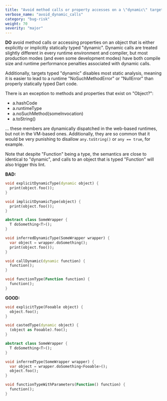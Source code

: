 ```yaml
---
title: "Avoid method calls or property accesses on a \"dynamic\" target"
verbose_name: "avoid_dynamic_calls"
category: "bug-risk"
weight: 70
severity: "major"
---
```

**DO** avoid method calls or accessing properties on an object that is either
explicitly or implicitly statically typed "dynamic". Dynamic calls are treated
slightly different in every runtime environment and compiler, but most
production modes (and even some development modes) have both compile size and
runtime performance penalties associated with dynamic calls.

Additionally, targets typed "dynamic" disables most static analysis, meaning it
is easier to lead to a runtime "NoSuchMethodError" or "NullError" than properly
statically typed Dart code.

There is an exception to methods and properties that exist on "Object?":
- a.hashCode
- a.runtimeType
- a.noSuchMethod(someInvocation)
- a.toString()

... these members are dynamically dispatched in the web-based runtimes, but not
in the VM-based ones. Additionally, they are so common that it would be very
punishing to disallow `any.toString()` or `any == true`, for example.

Note that despite "Function" being a type, the semantics are close to identical
to "dynamic", and calls to an object that is typed "Function" will also trigger
this lint.

**BAD:**
```dart
void explicitDynamicType(dynamic object) {
  print(object.foo());
}

void implicitDynamicType(object) {
  print(object.foo());
}

abstract class SomeWrapper {
  T doSomething<T>();
}

void inferredDynamicType(SomeWrapper wrapper) {
  var object = wrapper.doSomething();
  print(object.foo());
}

void callDynamic(dynamic function) {
  function();
}

void functionType(Function function) {
  function();
}
```

**GOOD:**
```dart
void explicitType(Fooable object) {
  object.foo();
}

void castedType(dynamic object) {
  (object as Fooable).foo();
}

abstract class SomeWrapper {
  T doSomething<T>();
}

void inferredType(SomeWrapper wrapper) {
  var object = wrapper.doSomething<Fooable>();
  object.foo();
}

void functionTypeWithParameters(Function() function) {
  function();
}
```


